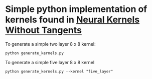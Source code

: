 # Simple python implementation of kernels found in [Neural Kernels Without Tangents](https://arxiv.org/abs/2003.02237)

To generate a simple two layer 8 x 8 kernel:
```
python generate_kernels.py
```

To generate a simple five layer 8 x 8 kernel 
```
python generate_kernels.py --kernel "five_layer"
```


